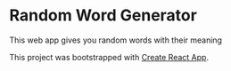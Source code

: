 # Random Word Generator

This web app gives you random words with their meaning

This project was bootstrapped with [Create React App](https://github.com/facebook/create-react-app).

